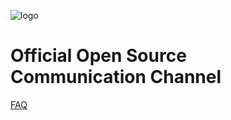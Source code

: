 ![logo](/images/h-logo-blue.svg ':no-zoom')

# Official Open Source Communication Channel

[FAQ](/00_getting_started)
